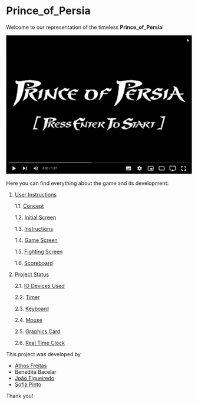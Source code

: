 # Prince_of_Persia

Welcome to our representation of the timeless **Prince_of_Persia**!

[![](docs/img/video.png)](https://youtu.be/klp8xJBnNeQ)

Here you can find everything about the game and its development:


1. [User Instructions](docs/UserInstructions.md)

   1.1. [Concept](docs/UserInstructions.md#11-Concept)
   
   1.2. [Initial Screen](docs/UserInstructions.md#12-Initial-Screen)
   
   1.3. [Instructions](docs/UserInstructions.md#13-Instructions)
   
   1.4. [Game Screen](docs/UserInstructions.md#14-Game-Screen)
   
   1.5. [Fighting Screen](docs/UserInstructions.md#15-Fighting-Screen)
   
   1.6. [Scoreboard](docs/UserInstructions.md#16-Scoreboard)

2. [Project Status](docs/ProjectStatus.md)

   2.1. [IO Devices Used](docs/ProjectStatus.md#21-IO-Devices-Used)
   
   2.2. [Timer](docs/ProjectStatus.md#22-Timer)
   
   2.3. [Keyboard](docs/ProjectStatus.md#23-Keyboard)
   
   2.4. [Mouse](docs/ProjectStatus.md#24-Mouse)
   
   2.5. [Graphics Card](docs/ProjectStatus.md#25-Graphics-Card)
   
   2.6. [Real Time Clock](docs/ProjectStatus.md#26-Real-Time-Clock)


This project was developed by 

* [Athos Freitas](https://github.com/athoscf)
* Benedita Bacelar
* [João Figueiredo](https://github.com/Oao26)
* [Sofia Pinto](https://github.com/SofiaViP)

Thank you!
